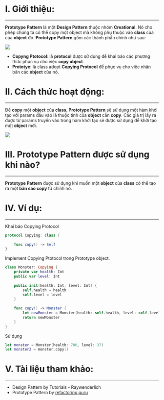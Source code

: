 # I. Giới thiệu:

-----


**Prototype Pattern** là một **Design Pattern** thuộc nhóm **Creational**. Nó cho phép chúng ta có thể copy một object mà không phụ thuộc vào **class** của của **object** đó. **Prototype Pattern** gồm các thành phần chính như sau:

![](https://images.viblo.asia/341e4ab5-8e2d-418c-99d4-7fde5153e4c4.png)
- **Copyng Ptotocol**: là **protocol** được sử dụng để khai báo các phương thức phục vụ cho việc **copy object**.
- **Prototye**: là class adopt **Copying Protocol** để phục vụ cho việc nhân bản các **object** của nó.

# II. Cách thức hoạt động:

-----


Để **copy** một **object** của **class**, **Prototype Pattern** sẽ sử dụng một hàm khởi tạo với params đầu vào là thuộc tính của **object** cần **copy**. Các giá trị lấy ra được từ params truyền vào trong hàm khởi tạo sẽ được sử dụng để khởi tạo một **object** mới.

![](https://images.viblo.asia/4f75e0bc-5a81-465d-980d-f4eafc640660.png)

# III. Prototype Pattern được sử dụng khi nào?

-----


**Prototype Pattern** được sử dụng khi muốn một **object** của **class** có thể tạo ra một **bản sao copy** từ chính nó.

# IV. Ví dụ:

-----


Khai báo Copying Protocol
```swift
protocol Copying: class {
    
    func copy() -> Self
}
```

Implement Copying Ptotocol trong Prototype object.
```swift
class Monster: Copying {
    private var health: Int
    public var level: Int
    
    public init(health: Int, level: Int) {
        self.health = health
        self.level = level
    }
    
    func copy() -> Monster {
        let newMonster = Monster(health: self.health, level: self.level)
        return newMonster
    }
}
```

Sử dụng
```swift
let monster = Monster(health: 700, level: 37)
let monster2 = monster.copy()
```

# V. Tài liệu tham khảo:

-----


- Design Pattern by Tutorials - Raywenderlich
- Prototype Pattern by [refactoring.guru](https://refactoring.guru/design-patterns/prototype)